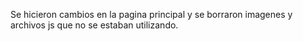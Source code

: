 Se hicieron cambios en la pagina principal y se borraron imagenes y archivos js 
que no se estaban utilizando.
